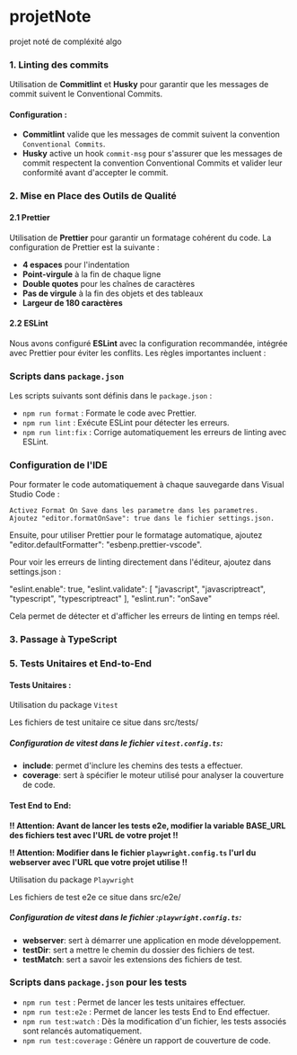 # projetNote
projet noté de compléxité algo



### 1. Linting des commits

Utilisation de **Commitlint** et **Husky** pour garantir que les messages de commit suivent le Conventional Commits.

#### Configuration :

- **Commitlint** valide que les messages de commit suivent la convention `Conventional Commits`.
- **Husky** active un hook `commit-msg` pour s'assurer que les messages de commit respectent la convention Conventional Commits et valider leur conformité avant d'accepter le commit.



### 2. Mise en Place des Outils de Qualité

#### 2.1 Prettier

Utilisation de **Prettier** pour garantir un formatage cohérent du code. La configuration de Prettier est la suivante :

- **4 espaces** pour l'indentation
- **Point-virgule** à la fin de chaque ligne
- **Double quotes** pour les chaînes de caractères
- **Pas de virgule** à la fin des objets et des tableaux
- **Largeur de 180 caractères**

#### 2.2 ESLint

Nous avons configuré **ESLint** avec la configuration recommandée, intégrée avec Prettier pour éviter les conflits. Les règles importantes incluent :

### Scripts dans `package.json`

Les scripts suivants sont définis dans le `package.json` :

- `npm run format` : Formate le code avec Prettier.
- `npm run lint` : Exécute ESLint pour détecter les erreurs.
- `npm run lint:fix` : Corrige automatiquement les erreurs de linting avec ESLint.

### Configuration de l'IDE

Pour formater le code automatiquement à chaque sauvegarde dans Visual Studio Code :

    Activez Format On Save dans les parametre dans les parametres.
    Ajoutez "editor.formatOnSave": true dans le fichier settings.json.

Ensuite, pour utiliser Prettier pour le formatage automatique, ajoutez "editor.defaultFormatter": "esbenp.prettier-vscode".

Pour voir les erreurs de linting directement dans l'éditeur, ajoutez dans settings.json :

  "eslint.enable": true,
  "eslint.validate": [
    "javascript",
    "javascriptreact",
    "typescript",
    "typescriptreact"
  ],
  "eslint.run": "onSave"

Cela permet de détecter et d'afficher les erreurs de linting en temps réel.

### 3. Passage à TypeScript




### 5. Tests Unitaires et End-to-End

#### Tests Unitaires : 

Utilisation du package `Vitest`

Les fichiers de test unitaire ce situe dans src/tests/

##### Configuration de vitest dans le fichier `vitest.config.ts`: 

- **include**: permet d'inclure les chemins des tests a effectuer. 
- **coverage**: sert à spécifier le moteur utilisé pour analyser la couverture de code. 


#### Test End to End: 

**!! Attention: Avant de lancer les tests e2e, modifier la variable BASE_URL des fichiers test avec l'URL de votre projet !!**

**!! Attention: Modifier dans le fichier `playwright.config.ts` l'url du webserver avec l'URL que votre projet utilise !!**

Utilisation du package `Playwright` 

Les fichiers de test e2e ce situe dans src/e2e/

##### Configuration de vitest dans le fichier :`playwright.config.ts`:

- **webserver**: sert à démarrer une application en mode développement.
- **testDir**: sert a mettre le chemin du dossier des fichiers de test.
- **testMatch**: sert a savoir les extensions des fichiers de test.

### Scripts dans `package.json` pour les tests 

- `npm run test` : Permet de lancer les tests unitaires effectuer.
- `npm run test:e2e` : Permet de lancer les tests End to End effectuer.
- `npm run test:watch` : Dès la modification d'un fichier, les tests associés sont relancés automatiquement.
- `npm run test:coverage` : Génère un rapport de couverture de code.

